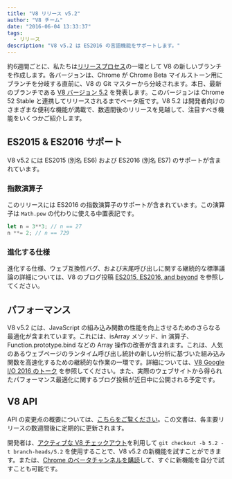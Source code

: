 ```yaml
---
title: "V8 リリース v5.2"
author: "V8 チーム"
date: "2016-06-04 13:33:37"
tags: 
  - リリース
description: "V8 v5.2 は ES2016 の言語機能をサポートします。"
---
```

約6週間ごとに、私たちは[リリースプロセス](/docs/release-process)の一環として V8 の新しいブランチを作成します。各バージョンは、Chrome が Chrome Beta マイルストーン用にブランチを分岐する直前に、V8 の Git マスターから分岐されます。本日、最新のブランチである [V8 バージョン 5.2](https://chromium.googlesource.com/v8/v8.git/+log/branch-heads/5.2) を発表します。このバージョンは Chrome 52 Stable と連携してリリースされるまでベータ版です。V8 5.2 は開発者向けのさまざまな便利な機能が満載で、数週間後のリリースを見越して、注目すべき機能をいくつかご紹介します。

<!--truncate-->
## ES2015 & ES2016 サポート

V8 v5.2 には ES2015 (別名 ES6) および ES2016 (別名 ES7) のサポートが含まれています。

### 指数演算子

このリリースには ES2016 の指数演算子のサポートが含まれています。この演算子は `Math.pow` の代わりに使える中置表記です。

```js
let n = 3**3; // n == 27
n **= 2; // n == 729
```

### 進化する仕様

進化する仕様、ウェブ互換性バグ、および末尾呼び出しに関する継続的な標準議論の詳細については、V8 のブログ投稿 [ES2015, ES2016, and beyond](/blog/modern-javascript) を参照してください。

## パフォーマンス

V8 v5.2 には、JavaScript の組み込み関数の性能を向上させるためのさらなる最適化が含まれています。これには、isArray メソッド、in 演算子、Function.prototype.bind などの Array 操作の改善が含まれます。これは、人気のあるウェブページのランタイム呼び出し統計の新しい分析に基づいた組み込み関数を高速化するための継続的な作業の一環です。詳細については、[V8 Google I/O 2016 のトーク](https://www.youtube.com/watch?v=N1swY14jiKc) を参照してください。また、実際のウェブサイトから得られたパフォーマンス最適化に関するブログ投稿が近日中に公開される予定です。

## V8 API

API の変更点の概要については、[こちらをご覧ください](https://docs.google.com/document/d/1g8JFi8T_oAE_7uAri7Njtig7fKaPDfotU6huOa1alds/edit)。この文書は、各主要リリースの数週間後に定期的に更新されます。

開発者は、[アクティブな V8 チェックアウト](https://v8.dev/docs/source-code#using-git)を利用して `git checkout -b 5.2 -t branch-heads/5.2` を使用することで、V8 v5.2 の新機能を試すことができます。または、[Chrome のベータチャンネルを購読](https://www.google.com/chrome/browser/beta.html)して、すぐに新機能を自分で試すことも可能です。
